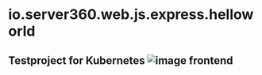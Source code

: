 # io.server360.web.js.express.helloworld
Testproject for Kubernetes
![image frontend](https://user-images.githubusercontent.com/5302726/47148188-5c65b500-d2d0-11e8-9dab-d2ffeba35b14.png "Image Frontend")
---
